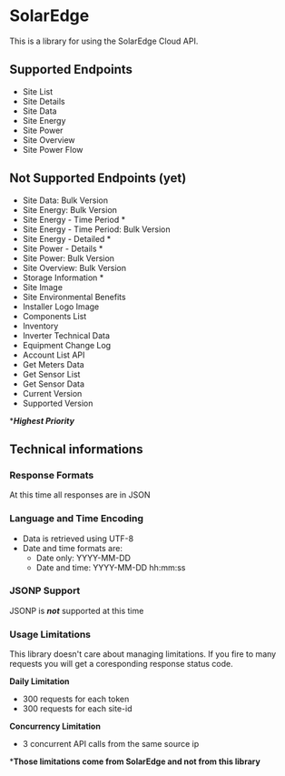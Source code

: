 # SolarEdge
This is a library for using the SolarEdge Cloud API.

## Supported Endpoints
- Site List
- Site Details
- Site Data
- Site Energy
- Site Power
- Site Overview
- Site Power Flow

## Not Supported Endpoints (yet)
- Site Data: Bulk Version
- Site Energy: Bulk Version
- Site Energy - Time Period *
- Site Energy - Time Period: Bulk Version
- Site Energy - Detailed *
- Site Power - Details *
- Site Power: Bulk Version
- Site Overview: Bulk Version
- Storage Information *
- Site Image
- Site Environmental Benefits
- Installer Logo Image
- Components List
- Inventory
- Inverter Technical Data
- Equipment Change Log
- Account List API
- Get Meters Data
- Get Sensor List
- Get Sensor Data
- Current Version
- Supported Version

****Highest Priority***

## Technical informations
### Response Formats
At this time all responses are in JSON

### Language and Time Encoding
- Data is retrieved using UTF-8
- Date and time formats are:
  - Date only: YYYY-MM-DD
  - Date and time: YYYY-MM-DD hh:mm:ss

### JSONP Support
JSONP is ***not*** supported at this time

### Usage Limitations
This library doesn't care about managing limitations.
If you fire to many requests you will get a coresponding response status code.

**Daily Limitation**
- 300 requests for each token
- 300 requests for each site-id

**Concurrency Limitation**
- 3 concurrent API calls from the same source ip

***Those limitations come from SolarEdge and not from this library**
